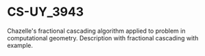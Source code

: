 # CS-UY_3943
Chazelle's fractional cascading algorithm applied to problem in computational geometry. Description with fractional cascading with example.
